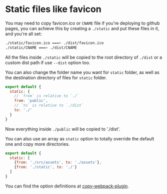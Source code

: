 # Static files like favicon

You may need to copy favicon.ico or `CNAME` file if you're deploying to github pages, you can achieve this by creating a `./static` and put these files in it, and you're all set:

```bash
./static/favicon.ico ===> ./dist/favicon.ico
./static/CNAME ===> ./dist/CNAME
```

All the files inside `./static` will be copied to the root directory of `./dist` or a custom dist path if use `--dist` option too.

You can also change the folder name you want for `static` folder, as well as the destination directory of files for `static` folder.

```js
export default {
  static: {
    // `from` is relative to `./`
    from: 'public',
    // `to` is relative to `./dist`
    to: './'
  }
}
```

Now everything inside `./public` will be copied to './dist'.

You can also use an array as `static` option to totally override the default one and copy more directories.


```js
export default {
  static: [
    {from: './src/assets', to: './assets'},
    {from: './static', to: './'}
  ]
}
```

You can find the option definitions at [copy-webpack-plugin](https://github.com/kevlened/copy-webpack-plugin#pattern-properties).
